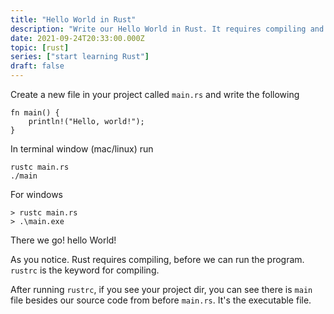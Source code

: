 ```yaml
---
title: "Hello World in Rust"
description: "Write our Hello World in Rust. It requires compiling and running"
date: 2021-09-24T20:33:00.000Z
topic: [rust]
series: ["start learning Rust"]
draft: false
---
```


Create a new file in your project called `main.rs`
and write the following
```
fn main() {
    println!("Hello, world!");
}
```

In terminal window (mac/linux) run
```
rustc main.rs
./main
```

For windows
```
> rustc main.rs
> .\main.exe
```

There we go! hello World!

As you notice. Rust requires compiling, before we can run the program. 
`rustrc` is the keyword for compiling.

After running `rustrc`, if you see your project dir, you can see there is `main` file besides our source code from before `main.rs`.  It's the executable file.
